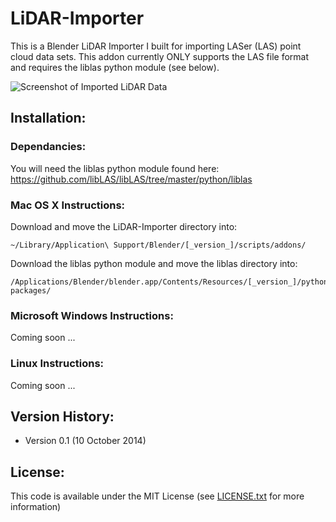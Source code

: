 LiDAR-Importer
==============

This is a Blender LiDAR Importer I built for importing LASer (LAS) point cloud data sets.  This addon currently ONLY supports the LAS file format and requires the liblas python module (see below).

![Screenshot of Imported LiDAR Data](http://i.imgur.com/h2cUBfH.png)

## Installation:

### Dependancies:
You will need the liblas python module found here: https://github.com/libLAS/libLAS/tree/master/python/liblas

### Mac OS X Instructions:
Download and move the LiDAR-Importer directory into:
```
~/Library/Application\ Support/Blender/[_version_]/scripts/addons/
```
Download the liblas python module and move the liblas directory into:
```
/Applications/Blender/blender.app/Contents/Resources/[_version_]/python/lib/python3.4/site-packages/
```
### Microsoft Windows Instructions:
Coming soon ...

### Linux Instructions:
Coming soon ...

## Version History:
* Version 0.1 (10 October 2014)

## License:
This code is available under the MIT License (see [LICENSE.txt](LICENSE.txt) for more information)
